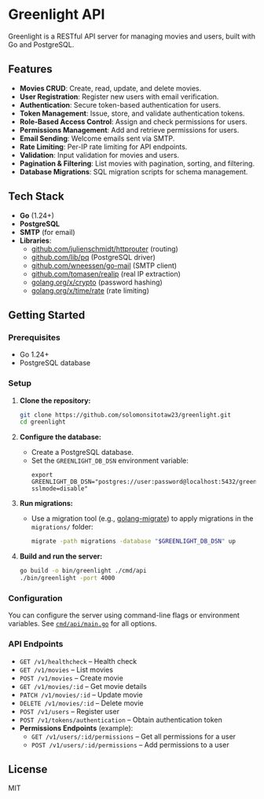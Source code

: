 # Greenlight API

Greenlight is a RESTful API server for managing movies and users, built with Go and PostgreSQL.

## Features

- **Movies CRUD**: Create, read, update, and delete movies.
- **User Registration**: Register new users with email verification.
- **Authentication**: Secure token-based authentication for users.
- **Token Management**: Issue, store, and validate authentication tokens.
- **Role-Based Access Control**: Assign and check permissions for users.
- **Permissions Management**: Add and retrieve permissions for users.
- **Email Sending**: Welcome emails sent via SMTP.
- **Rate Limiting**: Per-IP rate limiting for API endpoints.
- **Validation**: Input validation for movies and users.
- **Pagination & Filtering**: List movies with pagination, sorting, and filtering.
- **Database Migrations**: SQL migration scripts for schema management.

## Tech Stack

- **Go** (1.24+)
- **PostgreSQL**
- **SMTP** (for email)
- **Libraries**:
  - [github.com/julienschmidt/httprouter](https://github.com/julienschmidt/httprouter) (routing)
  - [github.com/lib/pq](https://github.com/lib/pq) (PostgreSQL driver)
  - [github.com/wneessen/go-mail](https://github.com/wneessen/go-mail) (SMTP client)
  - [github.com/tomasen/realip](https://github.com/tomasen/realip) (real IP extraction)
  - [golang.org/x/crypto](https://pkg.go.dev/golang.org/x/crypto) (password hashing)
  - [golang.org/x/time/rate](https://pkg.go.dev/golang.org/x/time/rate) (rate limiting)

## Getting Started

### Prerequisites

- Go 1.24+
- PostgreSQL database

### Setup

1. **Clone the repository:**

   ```sh
   git clone https://github.com/solomonsitotaw23/greenlight.git
   cd greenlight
   ```

2. **Configure the database:**

   - Create a PostgreSQL database.
   - Set the `GREENLIGHT_DB_DSN` environment variable:
     ```
     export GREENLIGHT_DB_DSN="postgres://user:password@localhost:5432/greenlight?sslmode=disable"
     ```

3. **Run migrations:**

   - Use a migration tool (e.g., [golang-migrate](https://github.com/golang-migrate/migrate)) to apply migrations in the `migrations/` folder:
     ```sh
     migrate -path migrations -database "$GREENLIGHT_DB_DSN" up
     ```

4. **Build and run the server:**
   ```sh
   go build -o bin/greenlight ./cmd/api
   ./bin/greenlight -port 4000
   ```

### Configuration

You can configure the server using command-line flags or environment variables. See [`cmd/api/main.go`](cmd/api/main.go) for all options.

### API Endpoints

- `GET /v1/healthcheck` – Health check
- `GET /v1/movies` – List movies
- `POST /v1/movies` – Create movie
- `GET /v1/movies/:id` – Get movie details
- `PATCH /v1/movies/:id` – Update movie
- `DELETE /v1/movies/:id` – Delete movie
- `POST /v1/users` – Register user
- `POST /v1/tokens/authentication` – Obtain authentication token
- **Permissions Endpoints** (example):
  - `GET /v1/users/:id/permissions` – Get all permissions for a user
  - `POST /v1/users/:id/permissions` – Add permissions to a user

## License

MIT
